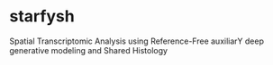 # starfysh
Spatial Transcriptomic Analysis using Reference-Free auxiliarY deep generative modeling and Shared Histology
